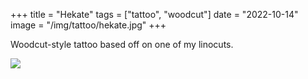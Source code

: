+++
title = "Hekate"
tags = ["tattoo", "woodcut"]
date = "2022-10-14"
image = "/img/tattoo/hekate.jpg"
+++

Woodcut-style tattoo based off on one of my linocuts.

![](/img/tattoo/hekate.jpg)
